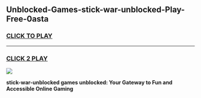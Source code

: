 
## Unblocked-Games-stick-war-unblocked-Play-Free-0asta
<h3>
<a href="https://premium76.site?title=stick-war-unblocked&ref=10A">CLICK TO PLAY</a></h3>
<hr>

<h3>
<a href="https://premium76.site?title=stick-war-unblocked&ref=10A">CLICK 2 PLAY</a>
  
</h3>

<a href="https://premium76.site?title=stick-war-unblocked&ref=10A"><img src="https://clearcache.store/games.png"></a>


**stick-war-unblocked games unblocked: Your Gateway to Fun and Accessible Online Gaming**
